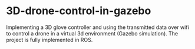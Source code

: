 # 3D-drone-control-in-gazebo
Implementing a 3D glove controller and using the transmitted data over wifi to control a drone in a virtual 3d environment (Gazebo simulation). The project is fully implemented in ROS.
